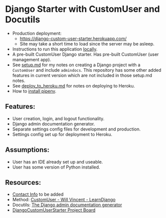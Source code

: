 # Django Starter with CustomUser and Docutils

*  Production deployment:  
    * https://django-custom-user-starter.herokuapp.com/  
    * Site may take a short time to load since the server may be asleep.  
* Instructions to run this application [locally](notes/run_django_application_locally.md).
* A pre-built CustomUser Django starter. Has pre-built CustomUser (user management app).
* See [setup.md](notes/setup.md) for my notes on creating a Django project with a `CustomUser` and include `admindocs`. This repository has some other added features in current version which are not included in those setup.md notes.
* See [deploy_to_heroku.md](notes/deploy_to_heroku.md) for notes on deploying to Heroku.
* How to [install pipenv](notes/install_pipenv.md).

## Features:
* User creation, login, and logout functionality.
* Django admin documentation generator.
* Separate settings config files for development and production.
* Settings config set up for deployment to Heroku.


## Assumptions:
* User has an IDE already set up and useable.
* User has some version of Python installed.

## Resources:
* [Contact Info]() to be added
* Method: [CustomUser - Will Vincent - LearnDjango](https://learndjango.com/tutorials/django-custom-user-model)
* Docutils: [The Django admin documentation generator](https://docs.djangoproject.com/en/4.0/ref/contrib/admin/admindocs/)
* [DjangoCustomUserStarter Project Board](https://github.com/brucestull/DjangoCustomUserStarter/projects/1)
